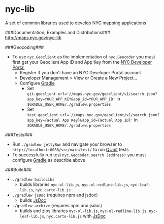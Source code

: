 # nyc-lib

A set of common libraries used to develop NYC mapping applications

###Documentation, Examples and Distributions###
http://maps.nyc.gov/nyc-lib

###Geocoding###
* To use `nyc.Geoclient` as the implementation of `nyc.Geocoder` you must first get your Geoclient App ID and App Key from the [NYC Developer Portal](https://developer.cityofnewyork.us/api/geoclient-api)
  * Register if you don't have an NYC Developer Portal account
  * Developer Management > View or Create a New Project...
  * Configure [Gradle](http://./gradlew.org/)
    * Set `git.geoclient.url='//maps.nyc.gov/geoclient/v1/search.json?app_key=YOUR_APP_KEY&app_id=YOUR_APP_ID'` in `$GRADLE_USER_HOME/./gradlew.properties`
    * Set `test.geoclient.url='//maps.nyc.gov/geoclient/v1/search.json?app_key={actual App Key}&app_id={actual App ID}'` in `$GRADLE_USER_HOME/./gradlew.properties`

###Tests###
* Run `./gradlew jettyRun` and navigate your browser to `http://localhost:8088/src/main/test/` to run [QUnit](https://qunitjs.com/) tests
* To successfully run test `nyc.Geocoder.search (address)` you must configure [Gradle](http://./gradlew.org/) as describe above

###Build###
* `./gradlew buildLibs`
	* builds libraries `nyc-ol-lib.js`, `nyc-ol-redline-lib.js`, `nyc-leaf-lib.js`, `nyc.carto-lib.js`
* `./gradlew jsDoc` (requires npm and jsdoc)
	* builds [JsDoc](http://usejsdoc.org/)
* `./gradlew archive`  (requires npm and jsdoc)
	* builds and zips libraries `nyc-ol-lib.js`, `nyc-ol-redline-lib.js`, `nyc-leaf-lib.js`, `nyc.carto-lib.js` with [JsDoc](http://usejsdoc.org/)